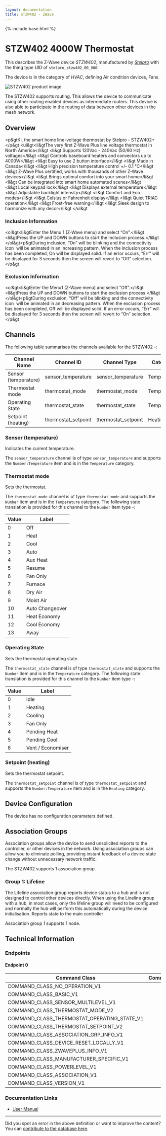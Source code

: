 ```yaml
---
layout: documentation
title: STZW402 - ZWave
---
```


{% include base.html %}

# STZW402 4000W Thermostat
This describes the Z-Wave device *STZW402*, manufactured by *[Stelpro](http://www.stelpro.com/)* with the thing type UID of ```stelpro_stzw402_00_000```.

The device is in the category of *HVAC*, defining Air condition devices, Fans.

![STZW402 product image](https://opensmarthouse.org/zwavedatabase/315/image/)


The STZW402 supports routing. This allows the device to communicate using other routing enabled devices as intermediate routers.  This device is also able to participate in the routing of data between other devices in the mesh network.

## Overview

<p&gtKi, the smart home line-voltage thermostat by Stelpro - STZW402+</p&gt <ul&gt<li&gtThe very first Z-Wave Plus line voltage thermostat in North America</li&gt <li&gt Supports 120Vac - 240Vac (50/60 Hz) voltages</li&gt <li&gt Controls baseboard heaters and convectors up to 4000W</li&gt <li&gt Easy to use 2 button interface</li&gt <li&gt Made in Canada</li&gt <li&gt High precision temperature control +/- 0.1 °C</li&gt <li&gt Z-Wave Plus certified, works with thousands of other Z-Wave devices</li&gt <li&gt Brings optimal comfort into your smart home</li&gt <li&gt Can be integrated into smart home automated scenes</li&gt <li&gt Local keypad lock</li&gt <li&gt Displays external temperature</li&gt <li&gt Adjustable backlight intensity</li&gt <li&gt Comfort and Eco modes</li&gt <li&gt Celsius or Fahrenheit display</li&gt <li&gt Quiet TRIAC operation</li&gt <li&gt Frost-free warning</li&gt <li&gt Sleek design to harmonize with any decor</li&gt </ul&gt

### Inclusion Information

<ol&gt<li&gtEnter the Menu 1 (Z-Wave menu) and select “On”.</li&gt <li&gtPress the UP and DOWN buttons to start the inclusion process.</li&gt </ol&gt<p&gtDuring inclusion, “On” will be blinking and the connectivity icon  will be animated in an increasing pattern. When the inclusion process has been completed, On will be displayed solid. If an error occurs, “Err” will be displayed for 3 seconds then the screen will revert to “Off” selection.</p&gt

### Exclusion Information

<ol&gt<li&gtEnter the Menu1 (Z-Wave menu) and select “Off”.</li&gt <li&gtPress the UP and DOWN buttons to start the exclusion process.</li&gt </ol&gt<p&gtDuring exclusion, “Off” will be blinking and the connectivity icon  will be animated in an decreasing pattern. When the exclusion process has been completed, Off will be displayed solid. If an error occurs, “Err” will be displayed for 3 seconds then the screen will revert to “On” selection.</p&gt

## Channels

The following table summarises the channels available for the STZW402 -:

| Channel Name | Channel ID | Channel Type | Category | Item Type |
|--------------|------------|--------------|----------|-----------|
| Sensor (temperature) | sensor_temperature | sensor_temperature | Temperature | Number:Temperature | 
| Thermostat mode | thermostat_mode | thermostat_mode | Temperature | Number | 
| Operating State | thermostat_state | thermostat_state | Temperature | Number | 
| Setpoint (heating) | thermostat_setpoint | thermostat_setpoint | Heating | Number:Temperature | 

### Sensor (temperature)
Indicates the current temperature.

The ```sensor_temperature``` channel is of type ```sensor_temperature``` and supports the ```Number:Temperature``` item and is in the ```Temperature``` category.

### Thermostat mode
Sets the thermostat.

The ```thermostat_mode``` channel is of type ```thermostat_mode``` and supports the ```Number``` item and is in the ```Temperature``` category.
The following state translation is provided for this channel to the ```Number``` item type -:

| Value | Label     |
|-------|-----------|
| 0 | Off |
| 1 | Heat |
| 2 | Cool |
| 3 | Auto |
| 4 | Aux Heat |
| 5 | Resume |
| 6 | Fan Only |
| 7 | Furnace |
| 8 | Dry Air |
| 9 | Moist Air |
| 10 | Auto Changeover |
| 11 | Heat Economy |
| 12 | Cool Economy |
| 13 | Away |

### Operating State
Sets the thermostat operating state.

The ```thermostat_state``` channel is of type ```thermostat_state``` and supports the ```Number``` item and is in the ```Temperature``` category.
The following state translation is provided for this channel to the ```Number``` item type -:

| Value | Label     |
|-------|-----------|
| 0 | Idle |
| 1 | Heating |
| 2 | Cooling |
| 3 | Fan Only |
| 4 | Pending Heat |
| 5 | Pending Cool |
| 6 | Vent / Economiser |

### Setpoint (heating)
Sets the thermostat setpoint.

The ```thermostat_setpoint``` channel is of type ```thermostat_setpoint``` and supports the ```Number:Temperature``` item and is in the ```Heating``` category.



## Device Configuration

The device has no configuration parameters defined.

## Association Groups

Association groups allow the device to send unsolicited reports to the controller, or other devices in the network. Using association groups can allow you to eliminate polling, providing instant feedback of a device state change without unnecessary network traffic.

The STZW402 supports 1 association group.

### Group 1: Lifeline

The Lifeline association group reports device status to a hub and is not designed to control other devices directly. When using the Lineline group with a hub, in most cases, only the lifeline group will need to be configured and normally the hub will perform this automatically during the device initialisation.
Reports state to the main controller

Association group 1 supports 1 node.

## Technical Information

### Endpoints

#### Endpoint 0

| Command Class | Comment |
|---------------|---------|
| COMMAND_CLASS_NO_OPERATION_V1| |
| COMMAND_CLASS_BASIC_V1| |
| COMMAND_CLASS_SENSOR_MULTILEVEL_V1| |
| COMMAND_CLASS_THERMOSTAT_MODE_V2| |
| COMMAND_CLASS_THERMOSTAT_OPERATING_STATE_V1| |
| COMMAND_CLASS_THERMOSTAT_SETPOINT_V2| |
| COMMAND_CLASS_ASSOCIATION_GRP_INFO_V1| |
| COMMAND_CLASS_DEVICE_RESET_LOCALLY_V1| |
| COMMAND_CLASS_ZWAVEPLUS_INFO_V1| |
| COMMAND_CLASS_MANUFACTURER_SPECIFIC_V1| |
| COMMAND_CLASS_POWERLEVEL_V1| |
| COMMAND_CLASS_ASSOCIATION_V1| |
| COMMAND_CLASS_VERSION_V1| |

### Documentation Links

* [User Manual](https://opensmarthouse.org/zwavedatabase/315/INS-STZW402-1215-EN-0.pdf)

---

Did you spot an error in the above definition or want to improve the content?
You can [contribute to the database here](https://opensmarthouse.org/zwavedatabase/315).
